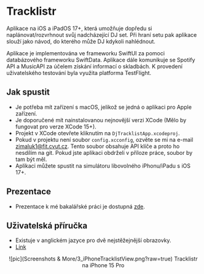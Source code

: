 # Tracklistr
Aplikace na iOS a iPadOS 17+, která umožňuje dopředu si naplánovat/rozvrhnout svůj nadcházející DJ set. Při hraní setu pak aplikace slouží jako návod, do kterého může DJ kdykoli nahlédnout.

Aplikace je implementována ve frameworku SwiftUI za pomoci databázového frameworku SwiftData. Aplikace dále komunikuje se Spotify API a MusicAPI za účelem získání informací o skladbách. K provedení uživatelského testování byla využita platforma TestFlight.
## Jak spustit
- Je potřeba mít zařízení s macOS, jelikož se jedná o aplikaci pro Apple zařízení.
- Je doporučené mít nainstalovanou nejnovější verzi XCode (Mělo by fungovat pro verze XCode 15+).
- Projekt v XCode otevřete kliknutím na `DjTracklistApp.xcodeproj`.
- Pokud v projektu není soubor `config.xcconfig`, ozvěte se mi na e-mail zimaluk1@fit.cvut.cz. Tento soubor obsahuje API klíče a proto ho nesdílím na git. Pokud jste aplikaci obdrželi v příloze práce, soubor by tam být měl.
- Aplikaci můžete spustit na simulátoru libovolného iPhonu/iPadu s iOS 17+.
## Prezentace
- Prezentace k mé bakalářské práci je dostupná [zde](https://docs.google.com/presentation/d/1qozWgJncscbkm7WLooChXBKWiHraeCXt/edit?usp=sharing&ouid=109418978377549517442&rtpof=true&sd=true).

## Uživatelská příručka
- Existuje v anglickém jazyce pro dvě nejstěžejnější obrazovky.
- [Link](https://drive.google.com/drive/folders/19O8gKHJS3VstlDIT920D9lCe6IlMq7pN?usp=sharing)

<div align="center">
![pic](Screenshots & More/3_iPhoneTracklistView.png?raw=true)
Tracklistr na iPhone 15 Pro
</div>


